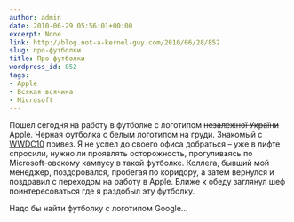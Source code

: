 ```yaml
---
author: admin
date: 2010-06-29 05:56:01+00:00
excerpt: None
link: http://blog.not-a-kernel-guy.com/2010/06/28/852
slug: про-футболки
title: Про футболки
wordpress_id: 852
tags:
- Apple
- Всякая всячина
- Microsoft
---
```


Пошел сегодня на работу в футболке с логотипом <del>незалежної України</del> Apple. Черная футболка с белым логотипом на груди. Знакомый с [WWDC10](http://developer.apple.com/wwdc/) привез. Я не успел до своего офиса добраться – уже в лифте спросили, нужно ли проявлять осторожность, прогуливаясь по Microsoft-овскому кампусу в такой футболке. Коллега, бывший мой менеджер, поздоровался, пробегая по коридору, а затем вернулся и поздравил с переходом на работу в Apple. Ближе к обеду заглянул шеф поинтересоваться где я раздобыл эту футболку.

Надо бы найти футболку с логотипом Google…
